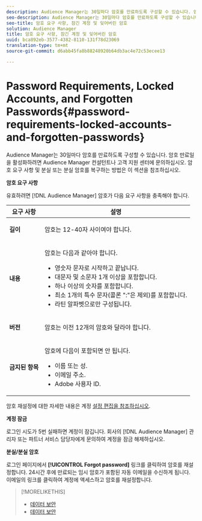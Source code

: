 ```yaml
---
description: Audience Manager는 30일마다 암호를 만료하도록 구성할 수 있습니다. 암호 만료일을 활성화하려면 Audience Manager 컨설턴트나 고객 지원 센터에 문의하십시오. 암호 요구 사항 및 분실 또는 분실 암호를 복구하는 방법은 이 섹션을 참조하십시오.
seo-description: Audience Manager는 30일마다 암호를 만료하도록 구성할 수 있습니다. 암호 만료일을 활성화하려면 Audience Manager 컨설턴트나 고객 지원 센터에 문의하십시오. 암호 요구 사항 및 분실 또는 분실 암호를 복구하는 방법은 이 섹션을 참조하십시오.
seo-title: 암호 요구 사항, 잠긴 계정 및 잊어버린 암호
solution: Audience Manager
title: 암호 요구 사항, 잠긴 계정 및 잊어버린 암호
uuid: bca892eb-3577-4382-8110-131f78d23069
translation-type: tm+mt
source-git-commit: d6abb45fa8b88248920b64db3ac4e72c53ecee13

---
```



# Password Requirements, Locked Accounts, and Forgotten Passwords{#password-requirements-locked-accounts-and-forgotten-passwords}

Audience Manager는 30일마다 암호를 만료하도록 구성할 수 있습니다. 암호 만료일을 활성화하려면 Audience Manager 컨설턴트나 고객 지원 센터에 문의하십시오. 암호 요구 사항 및 분실 또는 분실 암호를 복구하는 방법은 이 섹션을 참조하십시오.

<!-- 

c_password_requirements.xml

 -->

**암호 요구 사항**

유효하려면 [!DNL Audience Manager] 암호가 다음 요구 사항을 충족해야 합니다.

<table id="table_9B79E9F634664F6B995649E3158CCF20"> 
 <thead> 
  <tr> 
   <th colname="col1" class="entry"> 요구 사항 </th> 
   <th colname="col2" class="entry"> 설명 </th> 
  </tr> 
 </thead>
 <tbody> 
  <tr> 
   <td colname="col1"> <p> <b>길이</b> </p> </td> 
   <td colname="col2"> <p>암호는 12-40자 사이여야 합니다. </p> </td> 
  </tr> 
  <tr> 
   <td colname="col1"> <p> <b>내용</b> </p> </td> 
   <td colname="col2"> <p>암호는 다음과 같아야 합니다. </p> <p> 
     <ul id="ul_70F64B9DE90E463098DFA8AB8349CF0B"> 
      <li id="li_2FBA66E47F4A4E1BB01DE3722821E100">영숫자 문자로 시작하고 끝납니다. </li> 
      <li id="li_1390D4C9A48944B68B891EE6CB734BBC">대문자 및 소문자 1개 이상을 포함합니다. </li> 
      <li id="li_B75B64A005804262BAAF0F1901D63358">하나 이상의 숫자를 포함합니다. </li> 
      <li id="li_28452022AF4743B8B159187BBD10890A">최소 1개의 특수 문자(콜론 ":"은 제외)를 포함합니다. </li> 
      <li id="li_C02B931ABAB84FFE9B87AEBAEDF34EF3">라틴 알파벳으로만 구성됩니다. </li> 
     </ul> </p> </td> 
  </tr> 
  <tr> 
   <td colname="col1"> <p> <b>버전</b> </p> </td> 
   <td colname="col2"> <p> 암호는 이전 12개의 암호와 달라야 합니다. </p> </td> 
  </tr> 
  <tr> 
   <td colname="col1"> <p> <b>금지된 항목</b> </p> </td> 
   <td colname="col2"> <p> 암호에 다음이 포함되면 안 됩니다. </p> <p> 
     <ul id="ul_08DE186AF56E401B933256E69279847A"> 
      <li id="li_CC854F7F86484774A76CCF927E1400B4">이름 또는 성. </li> 
      <li id="li_74ACCF3DE717473B8AB9B1720DD891E7">이메일 주소. </li> 
      <li id="li_09C1F699BF6843ACAB4E68D2F57461AB"><span class="keyword"> Adobe</span> 사용자 ID. </li> 
     </ul> </p> </td> 
  </tr> 
 </tbody> 
</table>

암호 재설정에 대한 자세한 내용은 계정 [설정 편집을 참조하십시오](../features/administration/edit-account-settings.md).

**계정 잠금**

로그인 시도가 5번 실패하면 계정이 잠깁니다. 회사의 [!DNL Audience Manager] 관리자 또는 파트너 서비스 담당자에게 문의하여 계정을 잠금 해제하십시오.

**분실/분실 암호**

로그인 페이지에서 **[!UICONTROL Forgot password]** 링크를 클릭하여 암호를 재설정합니다. 24시간 후에 만료되는 임시 암호가 포함된 자동 이메일을 수신하게 됩니다. 이메일의 링크를 클릭하여 계정에 액세스하고 암호를 재설정합니다.

>[!MORELIKETHIS]
>
>* [데이터 보안](../overview/data-security-and-privacy/data-security.md)
>* [데이터 보안](../overview/data-security-and-privacy/data-privacy.md)

